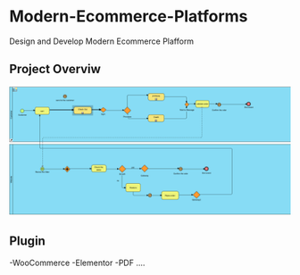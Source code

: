 # Modern-Ecommerce-Platforms
Design and Develop Modern Ecommerce Plafform

## Project Overviw
![Digram img](img/aa.png)






## Plugin 
-WooCommerce 
-Elementor 
-PDF ....

